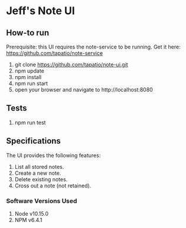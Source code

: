 # Jeff's Note UI

## How-to run
Prerequisite: this UI requires the note-service to be running. Get it here: https://github.com/tapatio/note-service

1. git clone https://github.com/tapatio/note-ui.git
2. npm update
3. npm install
4. npm run start
5. open your browser and navigate to http://localhost:8080

## Tests

1. npm run test

## Specifications

The UI provides the following features:
1. List all stored notes.
2. Create a new note.
3. Delete existing notes.
4. Cross out a note (not retained).

### Software Versions Used

1. Node v10.15.0
2. NPM v6.4.1
